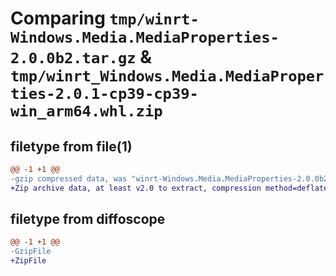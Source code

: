 # Comparing `tmp/winrt-Windows.Media.MediaProperties-2.0.0b2.tar.gz` & `tmp/winrt_Windows.Media.MediaProperties-2.0.1-cp39-cp39-win_arm64.whl.zip`

## filetype from file(1)

```diff
@@ -1 +1 @@
-gzip compressed data, was "winrt-Windows.Media.MediaProperties-2.0.0b2.tar", last modified: Sat Dec  2 18:23:48 2023, max compression
+Zip archive data, at least v2.0 to extract, compression method=deflate
```

## filetype from diffoscope

```diff
@@ -1 +1 @@
-GzipFile
+ZipFile
```

